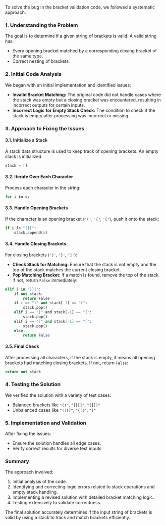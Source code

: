 To solve the bug in the bracket validation code, we followed a systematic approach:

### 1. **Understanding the Problem** 

The goal is to determine if a given string of brackets is valid. A valid string has:

-   Every opening bracket matched by a corresponding closing bracket of the same type.
-   Correct nesting of brackets.

### 2. **Initial Code Analysis**

We began with an initial implementation and identified issues:

-   **Invalid Bracket Matching:** The original code did not handle cases where the stack was empty but a closing bracket was encountered, resulting in incorrect outputs for certain inputs.
-   **Incorrect Logic for Empty Stack Check:** The condition to check if the stack is empty after processing was incorrect or missing.

### 3. **Approach to Fixing the Issues**

#### 3.1. **Initialize a Stack**

A stack data structure is used to keep track of opening brackets. An empty stack is initialized:

```python
stack = []
```

#### 3.2. **Iterate Over Each Character**

Process each character in the string:

```python
for i in s:
```

#### 3.3. **Handle Opening Brackets**

If the character is an opening bracket (`'('`, `'{'`, `'['`), push it onto the stack:

```python
if i in "({[":
    stack.append(i)
```

#### 3.4. **Handle Closing Brackets**

For closing brackets (`')'`, `'}'`, `']'`):

-   **Check Stack for Matching:** Ensure that the stack is not empty and the top of the stack matches the current closing bracket.
-   **Pop Matching Bracket:** If a match is found, remove the top of the stack. If not, return `False` immediately:

```python
elif i in ")}]":
    if not stack:
        return False
    if i == ")" and stack[-1] == "(":
        stack.pop()
    elif i == "}" and stack[-1] == "{":
        stack.pop()
    elif i == "]" and stack[-1] == "[":
        stack.pop()
    else:
        return False
```

#### 3.5. **Final Check**

After processing all characters, if the stack is empty, it means all opening brackets had matching closing brackets. If not, return `False`:

```python
return not stack
```

### 4. **Testing the Solution**

We verified the solution with a variety of test cases:

-   Balanced brackets like `"()"`, `"{}[]"`, `"([])"`
-   Unbalanced cases like `"([)]"`, `"{[("`, `"]"`

### 5. **Implementation and Validation**

After fixing the issues:

-   Ensure the solution handles all edge cases.
-   Verify correct results for diverse test inputs.

### Summary

The approach involved:

1. Initial analysis of the code.
2. Identifying and correcting logic errors related to stack operations and empty stack handling.
3. Implementing a revised solution with detailed bracket matching logic.
4. Testing extensively to validate correctness.

The final solution accurately determines if the input string of brackets is valid by using a stack to track and match brackets efficiently.
